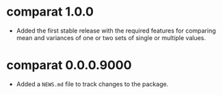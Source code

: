 # comparat 1.0.0

* Added the first stable release with the required features for comparing mean
and variances of one or two sets of single or multiple values.

# comparat 0.0.0.9000

* Added a `NEWS.md` file to track changes to the package.
